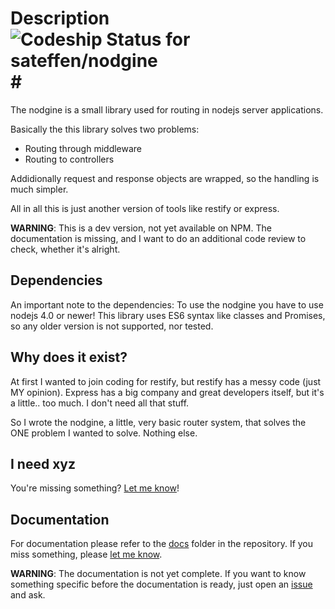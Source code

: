 # Description ![Codeship Status for sateffen/nodgine](https://codeship.com/projects/c11967a0-ea7e-0131-c845-220fc9a0138f/status?branch=master)#

The nodgine is a small library used for routing in nodejs server applications.

Basically the this library solves two problems:

* Routing through middleware
* Routing to controllers

Addidionally request and response objects are wrapped, so the handling is much simpler.

All in all this is just another version of tools like restify or express.

**WARNING**: This is a dev version, not yet available on NPM. The documentation is missing,
and I want to do an additional code review to check, whether it's alright.

## Dependencies ##

An important note to the dependencies: To use the nodgine you have to use nodejs 4.0 or
newer! This library uses ES6 syntax like classes and Promises, so any older version is
not supported, nor tested.

## Why does it exist? ##

At first I wanted to join coding for restify, but restify has a messy code (just MY opinion).
Express has a big company and great developers itself, but it's a little.. too much. I don't
need all that stuff.

So I wrote the nodgine, a little, very basic router system, that solves the ONE problem
I wanted to solve. Nothing else.

## I need xyz ##

You're missing something? [Let me know](https://github.com/sateffen/nodgine/issues)!

## Documentation ##

For documentation please refer to the [docs](https://github.com/sateffen/nodgine/tree/master/docs)
folder in the repository. If you miss something, please [let me know](https://github.com/sateffen/nodgine/issues).

**WARNING**: The documentation is not yet complete. If you want to know something specific
before the documentation is ready, just open an [issue](https://github.com/sateffen/nodgine/issues)
and ask.